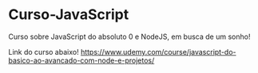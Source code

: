 # Curso-JavaScript
Curso sobre JavaScript do absoluto 0 e NodeJS, em busca de um sonho!

Link do curso abaixo!
https://www.udemy.com/course/javascript-do-basico-ao-avancado-com-node-e-projetos/

